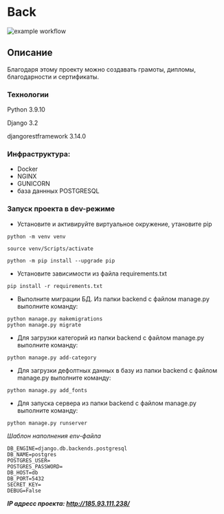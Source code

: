 # Back

![example workflow](https://github.com/certificates-and-commendations/Back/actions/workflows/certificates_deploy.yml/badge.svg)

## Описание

Благодаря этому проекту можно создавать грамоты, дипломы, благодарности и сертификаты.

### Технологии

Python 3.9.10

Django 3.2

djangorestframework 3.14.0

### Инфраструктура: 
* Docker
* NGINX
* GUNICORN
* база даннных POSTGRESQL

### Запуск проекта в dev-режиме

- Установите и активируйте виртуальное окружение, утановите pip

```
python -m venv venv

source venv/Scripts/activate

python -m pip install --upgrade pip
```
- Установите зависимости из файла requirements.txt

```
pip install -r requirements.txt
```
- Выполните миграции БД. Из папки backend с файлом manage.py выполните команду:
```
python manage.py makemigrations
python manage.py migrate
```
- Для загрузки категорий из папки backend с файлом manage.py выполните команду:
```
python manage.py add-category
```
- Для загрузки дефолтных данных в базу из папки backend с файлом manage.py выполните команду:
```
python manage.py add_fonts
```
- Для запуска сервера из папки backend с файлом manage.py выполните команду:

```
python manage.py runserver
```
_Шаблон наполнения env-файла_

```
DB_ENGINE=django.db.backends.postgresql
DB_NAME=postgres
POSTGRES_USER=
POSTGRES_PASSWORD=
DB_HOST=db
DB_PORT=5432
SECRET_KEY=
DEBUG=False
```
***IP адресс проекта: http://185.93.111.238/***
